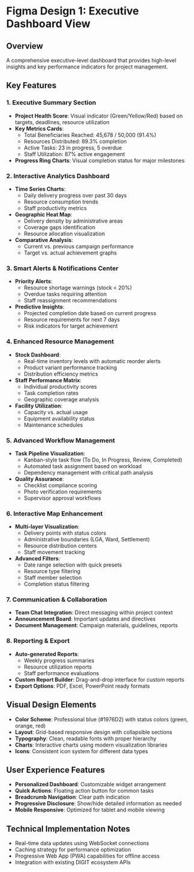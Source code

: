 # Figma Design 1: Executive Dashboard View

## Overview
A comprehensive executive-level dashboard that provides high-level insights and key performance indicators for project management.

## Key Features

### 1. Executive Summary Section
- **Project Health Score**: Visual indicator (Green/Yellow/Red) based on targets, deadlines, resource utilization
- **Key Metrics Cards**:
  - Total Beneficiaries Reached: 45,678 / 50,000 (91.4%)
  - Resources Distributed: 89.3% completion
  - Active Tasks: 23 in progress, 5 overdue
  - Staff Utilization: 87% active engagement
- **Progress Ring Charts**: Visual completion status for major milestones

### 2. Interactive Analytics Dashboard
- **Time Series Charts**: 
  - Daily delivery progress over past 30 days
  - Resource consumption trends
  - Staff productivity metrics
- **Geographic Heat Map**: 
  - Delivery density by administrative areas
  - Coverage gaps identification
  - Resource allocation visualization
- **Comparative Analysis**:
  - Current vs. previous campaign performance
  - Target vs. actual achievement graphs

### 3. Smart Alerts & Notifications Center
- **Priority Alerts**:
  - Resource shortage warnings (stock < 20%)
  - Overdue tasks requiring attention
  - Staff reassignment recommendations
- **Predictive Insights**:
  - Projected completion date based on current progress
  - Resource requirements for next 7 days
  - Risk indicators for target achievement

### 4. Enhanced Resource Management
- **Stock Dashboard**:
  - Real-time inventory levels with automatic reorder alerts
  - Product variant performance tracking
  - Distribution efficiency metrics
- **Staff Performance Matrix**:
  - Individual productivity scores
  - Task completion rates
  - Geographic coverage analysis
- **Facility Utilization**:
  - Capacity vs. actual usage
  - Equipment availability status
  - Maintenance schedules

### 5. Advanced Workflow Management
- **Task Pipeline Visualization**:
  - Kanban-style task flow (To Do, In Progress, Review, Completed)
  - Automated task assignment based on workload
  - Dependency management with critical path analysis
- **Quality Assurance**:
  - Checklist compliance scoring
  - Photo verification requirements
  - Supervisor approval workflows

### 6. Interactive Map Enhancement
- **Multi-layer Visualization**:
  - Delivery points with status colors
  - Administrative boundaries (LGA, Ward, Settlement)
  - Resource distribution centers
  - Staff movement tracking
- **Advanced Filters**:
  - Date range selection with quick presets
  - Resource type filtering
  - Staff member selection
  - Completion status filtering

### 7. Communication & Collaboration
- **Team Chat Integration**: Direct messaging within project context
- **Announcement Board**: Important updates and directives
- **Document Management**: Campaign materials, guidelines, reports

### 8. Reporting & Export
- **Auto-generated Reports**:
  - Weekly progress summaries
  - Resource utilization reports
  - Staff performance evaluations
- **Custom Report Builder**: Drag-and-drop interface for custom reports
- **Export Options**: PDF, Excel, PowerPoint ready formats

## Visual Design Elements
- **Color Scheme**: Professional blue (#1976D2) with status colors (green, orange, red)
- **Layout**: Grid-based responsive design with collapsible sections
- **Typography**: Clean, readable fonts with proper hierarchy
- **Charts**: Interactive charts using modern visualization libraries
- **Icons**: Consistent icon system for different data types

## User Experience Features
- **Personalized Dashboard**: Customizable widget arrangement
- **Quick Actions**: Floating action button for common tasks
- **Breadcrumb Navigation**: Clear path indication
- **Progressive Disclosure**: Show/hide detailed information as needed
- **Mobile Responsive**: Optimized for tablet and mobile viewing

## Technical Implementation Notes
- Real-time data updates using WebSocket connections
- Caching strategy for performance optimization
- Progressive Web App (PWA) capabilities for offline access
- Integration with existing DIGIT ecosystem APIs